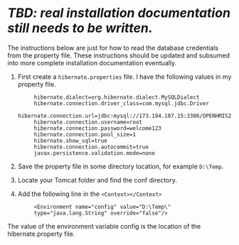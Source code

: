 _TBD: real installation documentation still needs to be written._
=================================================================

The instructions below are just for how to read the database
credentials from the property file.  These instructions should be
updated and subsumed into more complete installation documentation
eventually.

1. First create a `hibernate.properties` file.  I have the following values in my property file.

            hibernate.dialect=org.hibernate.dialect.MySQLDialect
            hibernate.connection.driver_class=com.mysql.jdbc.Driver
            hibernate.connection.url=jdbc:mysql://173.194.107.15:3306/OPENHMIS2
            hibernate.connection.username=root
            hibernate.connection.password=welcome123
            hibernate.connection.pool_size=1
            hibernate.show_sql=true
            hibernate.connection.autocommit=true
            javax.persistence.validation.mode=none

2. Save the property file in some directory location, for example `D:\Temp`.

3. Locate your Tomcat folder and find the conf directory.

4. Add the following line in the `<Context></Context>`

            <Environment name="config" value="D:\Temp\"
            type="java.lang.String" override="false"/>

  The value of the environment variable config is the location of the hibernate.property file.
